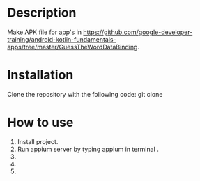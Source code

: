  # Description
Make APK file for app's in https://github.com/google-developer-training/android-kotlin-fundamentals-apps/tree/master/GuessTheWordDataBinding.

# Installation
Clone the repository with the following code:
git clone 

# How to use
1. Install project.
2. Run appium server by typing appium in terminal .
3. 
4. 
5. 
